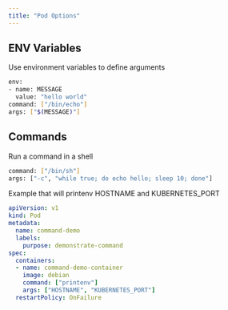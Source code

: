 ```yaml
---
title: "Pod Options"
---
```


## ENV Variables
Use environment variables to define arguments
```bash
env:
- name: MESSAGE
  value: "hello world"
command: ["/bin/echo"]
args: ["$(MESSAGE)"]
```

## Commands
Run a command in a shell
```sh
command: ["/bin/sh"]
args: ["-c", "while true; do echo hello; sleep 10; done"]
```

Example that will printenv HOSTNAME and KUBERNETES_PORT
```yaml
apiVersion: v1
kind: Pod
metadata:
  name: command-demo
  labels:
    purpose: demonstrate-command
spec:
  containers:
  - name: command-demo-container
    image: debian
    command: ["printenv"]
    args: ["HOSTNAME", "KUBERNETES_PORT"]
  restartPolicy: OnFailure
```
